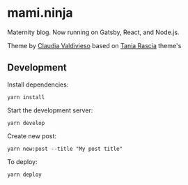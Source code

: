 # mami.ninja

Maternity blog. Now running on Gatsby, React, and Node.js.

Theme by [Claudia Valdivieso](https://github.com/lavaldi/lavaldi.github.com) based on [Tania Rascia](https://github.com/taniarascia/taniarascia.com) theme's

## Development

Install dependencies:

```
yarn install
```

Start the development server:

```
yarn develop
```

Create new post:

```
yarn new:post --title "My post title"
```

To deploy:

```
yarn deploy
```
